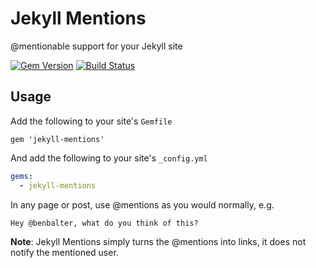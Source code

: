 # Jekyll Mentions

@mentionable support for your Jekyll site

[![Gem Version](https://badge.fury.io/rb/jekyll-mentions.png)](http://badge.fury.io/rb/jekyll-mentions)
[![Build Status](https://travis-ci.org/jekyll/jekyll-mentions.svg?branch=master)](https://travis-ci.org/jekyll/jekyll-mentions)

## Usage

Add the following to your site's `Gemfile`

```
gem 'jekyll-mentions'
```

And add the following to your site's `_config.yml`

```yml
gems:
  - jekyll-mentions
```

In any page or post, use @mentions as you would normally, e.g.

```markdown
Hey @benbalter, what do you think of this?
```

**Note**: Jekyll Mentions simply turns the @mentions into links, it does not notify the mentioned user.

